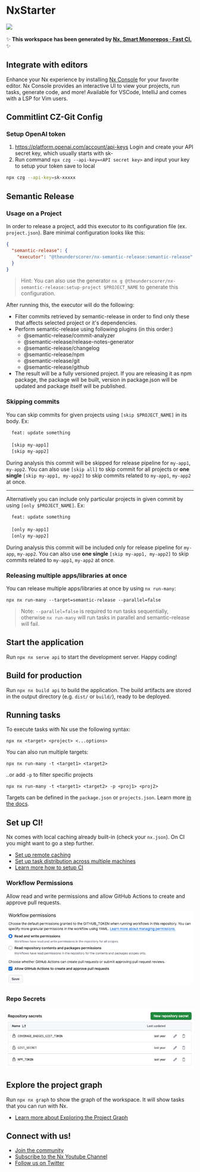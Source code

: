 # NxStarter

<a alt="Nx logo" href="https://nx.dev" target="_blank" rel="noreferrer"><img src="https://raw.githubusercontent.com/nrwl/nx/master/images/nx-logo.png" width="45"></a>

✨ **This workspace has been generated by [Nx, Smart Monorepos · Fast CI.](https://nx.dev)** ✨

## Integrate with editors

Enhance your Nx experience by installing [Nx Console](https://nx.dev/nx-console) for your favorite editor. Nx Console
provides an interactive UI to view your projects, run tasks, generate code, and more! Available for VSCode, IntelliJ and
comes with a LSP for Vim users.

## Commitlint CZ-Git Config

### Setup OpenAI token

1. <https://platform.openai.com/account/api-keys>
   Login and create your API secret key, which usually starts with sk-
2. Run command `npx czg --api-key=<API secret key>` and input your key to setup your token save to local

```sh
npx czg --api-key=sk-xxxxx
```

## Semantic Release

### Usage on a Project

In order to release a project, add this executor to its configuration file (ex. `project.json`). Bare minimal configuration looks like this:

```json
{
  "semantic-release": {
    "executor": "@theunderscorer/nx-semantic-release:semantic-release"
  }
}
```

> Hint: You can also use the generator `nx g @theunderscorer/nx-semantic-release:setup-project $PROJECT_NAME` to generate this configuration.

After running this, the executor will do the following:

- Filter commits retrieved by semantic-release in order to find only these that affects selected project or it's
  dependencies.
- Perform semantic-release using following plugins (in this order:)
  - @semantic-release/commit-analyzer
  - @semantic-release/release-notes-generator
  - @semantic-release/changelog
  - @semantic-release/npm
  - @semantic-release/git
  - @semantic-release/github
- The result will be a fully versioned project. If you are releasing it as npm package, the package will be built,
  version in package.json will be updated and package itself will be published.

### Skipping commits

You can skip commits for given projects using `[skip $PROJECT_NAME]` in its body. Ex:

```txt
  feat: update something

  [skip my-app1]
  [skip my-app2]
```

During analysis this commit will be skipped for release pipeline for `my-app1`, `my-app2`.
You can also use `[skip all]` to skip commit for all projects or **one single** `[skip my-app1, my-app2]` to skip commits related to `my-app1`, `my-app2` at once.

---

Alternatively you can include only particular projects in given commit by using `[only $PROJECT_NAME]`. Ex:

```txt
  feat: update something

  [only my-app1]
  [only my-app2]
```

During analysis this commit will be included only for release pipeline for `my-app`, `my-app2`.
You can also use **one single** `[skip my-app1, my-app2]` to skip commits related to `my-app1`, `my-app2` at once.

### Releasing multiple apps/libraries at once

You can release multiple apps/libraries at once by using `nx run-many`:

```shell
npx nx run-many --target=semantic-release --parallel=false
```

> Note: `--parallel=false` is required to run tasks sequentially, otherwise `nx run-many` will run tasks in parallel and semantic-release will fail.

## Start the application

Run `npx nx serve api` to start the development server. Happy coding!

## Build for production

Run `npx nx build api` to build the application. The build artifacts are stored in the output directory (e.g. `dist/` or `build/`), ready to be deployed.

## Running tasks

To execute tasks with Nx use the following syntax:

```
npx nx <target> <project> <...options>
```

You can also run multiple targets:

```
npx nx run-many -t <target1> <target2>
```

..or add `-p` to filter specific projects

```
npx nx run-many -t <target1> <target2> -p <proj1> <proj2>
```

Targets can be defined in the `package.json` or `projects.json`. Learn more [in the docs](https://nx.dev/features/run-tasks).

## Set up CI!

Nx comes with local caching already built-in (check your `nx.json`). On CI you might want to go a step further.

- [Set up remote caching](https://nx.dev/features/share-your-cache)
- [Set up task distribution across multiple machines](https://nx.dev/nx-cloud/features/distribute-task-execution)
- [Learn more how to setup CI](https://nx.dev/recipes/ci)

### Workflow Permissions

Allow read and write permissions and allow GitHub Actions to create and approve pull requests.

![perms](./.github/images/workflow-permissions.png)

### Repo Secrets

![secrets](./.github/images/repo-secrets.png)

## Explore the project graph

Run `npx nx graph` to show the graph of the workspace.
It will show tasks that you can run with Nx.

- [Learn more about Exploring the Project Graph](https://nx.dev/core-features/explore-graph)

## Connect with us!

- [Join the community](https://nx.dev/community)
- [Subscribe to the Nx Youtube Channel](https://www.youtube.com/@nxdevtools)
- [Follow us on Twitter](https://twitter.com/nxdevtools)
